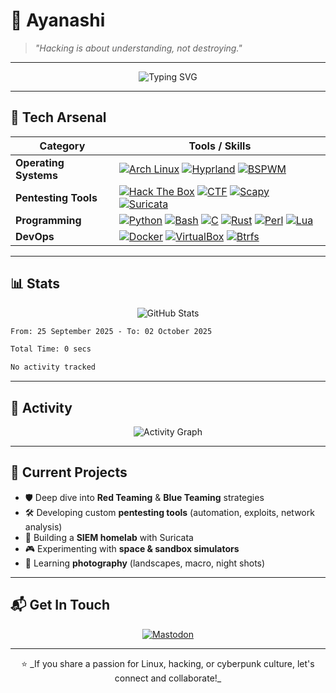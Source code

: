 # 👾 **Ayanashi**

> _"Hacking is about understanding, not destroying."_

---

<div align="center">
  <img src="https://readme-typing-svg.herokuapp.com?font=Fira+Code&size=30&duration=4000&pause=1000&color=F70000&width=500&lines=Self-taught+Pentester;Arch+Linux+Enthusiast;Homelab+Builder" alt="Typing SVG" />
</div>

---

## 🧰 **Tech Arsenal**

| **Category**            | **Tools / Skills**                                                                                                          |
|-------------------------|----------------------------------------------------------------------------------------------------------------------------|
| **Operating Systems** | [![Arch Linux](https://img.shields.io/badge/Arch_Linux-1793D1?style=for-the-badge&logo=arch-linux&logoColor=white)](https://archlinux.org) [![Hyprland](https://img.shields.io/badge/Hyprland-%23000000.svg?style=for-the-badge&logo=linux&logoColor=white)](https://github.com/hyprwm/Hyprland) [![BSPWM](https://img.shields.io/badge/BSPWM-%23000000.svg?style=for-the-badge&logo=linux&logoColor=white)](https://github.com/baskerville/bspwm) |
| **Pentesting Tools**    | [![Hack The Box](https://img.shields.io/badge/Hack_The_Box-111927?style=for-the-badge&logo=hack-the-box&logoColor=9FEF00)](https://app.hackthebox.com/) [![CTF](https://img.shields.io/badge/CTFs-%23E44D26.svg?style=for-the-badge&logo=hackerone&logoColor=white)](https://ctftime.org/) [![Scapy](https://img.shields.io/badge/Scapy-%231572B6.svg?style=for-the-badge&logo=python&logoColor=yellow)](https://scapy.net/) [![Suricata](https://img.shields.io/badge/Suricata-%23FF6C37.svg?style=for-the-badge&logo=suricata&logoColor=white)](https://suricata.io/) |
| **Programming**         | [![Python](https://img.shields.io/badge/Python-3776AB?style=for-the-badge&logo=python&logoColor=white)](https://www.python.org/) [![Bash](https://img.shields.io/badge/Bash-4EAA25?style=for-the-badge&logo=gnu-bash&logoColor=white)](https://www.gnu.org/software/bash/) [![C](https://img.shields.io/badge/C-%2300599C.svg?style=for-the-badge&logo=c&logoColor=white)](https://en.wikipedia.org/wiki/C_(programming_language)) [![Rust](https://img.shields.io/badge/Rust-%23000000.svg?style=for-the-badge&logo=rust&logoColor=white)](https://www.rust-lang.org/) [![Perl](https://img.shields.io/badge/Perl-%2339457E.svg?style=for-the-badge&logo=perl&logoColor=white)](https://www.perl.org/) [![Lua](https://img.shields.io/badge/Lua-%232C2D72.svg?style=for-the-badge&logo=lua&logoColor=white)](https://www.lua.org/) |
| **DevOps**              | [![Docker](https://img.shields.io/badge/Docker-%230db7ed.svg?style=for-the-badge&logo=docker&logoColor=white)](https://www.docker.com/) [![VirtualBox](https://img.shields.io/badge/VirtualBox-%23183A61.svg?style=for-the-badge&logo=virtualbox&logoColor=white)](https://www.virtualbox.org/) [![Btrfs](https://img.shields.io/badge/Btrfs-%23CDCDCD.svg?style=for-the-badge&logo=linux&logoColor=black)](https://btrfs.readthedocs.io/en/latest/) |


---

## 📊 **Stats**

<div align="center">
  <img src="https://github-readme-stats.vercel.app/api?username=Ayanashi&show_icons=true&theme=radical&include_all_commits=true&count_private=true" alt="GitHub Stats" />
</div>
<!--START_SECTION:waka-->

```txt
From: 25 September 2025 - To: 02 October 2025

Total Time: 0 secs

No activity tracked
```

<!--END_SECTION:waka-->
---

## 🌟 **Activity**

<div align="center">
  <img src="https://github-readme-activity-graph.vercel.app/graph?username=Ayanashi&theme=radical" alt="Activity Graph" />
</div>

---

## 🚀 **Current Projects**

- 🛡️ Deep dive into **Red Teaming** & **Blue Teaming** strategies  
- 🛠️ Developing custom **pentesting tools** (automation, exploits, network analysis)  
- 📡 Building a **SIEM homelab** with Suricata  
- 🎮 Experimenting with **space & sandbox simulators**  
- 🎨 Learning **photography** (landscapes, macro, night shots)  

---

## 📬 **Get In Touch**

<div align="center">
  <a href="https://infosec.exchange/@ayanashi" target="_blank">
    <img src="https://img.shields.io/badge/Mastodon-3088D4?style=for-the-badge&logo=Mastodon&logoColor=white" alt="Mastodon" />
  </a>
</div>

---

<div align="center">
  ⭐️ _If you share a passion for Linux, hacking, or cyberpunk culture, let's connect and collaborate!_
</div>
